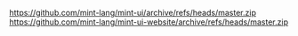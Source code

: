 https://github.com/mint-lang/mint-ui/archive/refs/heads/master.zip
https://github.com/mint-lang/mint-ui-website/archive/refs/heads/master.zip
